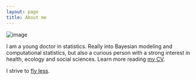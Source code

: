 ```yaml
---
layout: page
title: About me
---
```


![image](assets/mathematicien.jpg)


I am a young doctor in statistics. Really into Bayesian modeling and computational statistics, but also a curious person with a strong interest in health, ecology and social sciences. Learn more reading [my CV](https://github.com/SebastienCoube/SebastienCoube/blob/main/CV_S_COUBE_SISQUEILLE.pdf).

I strive to [fly less](https://sites.tufts.edu/flyingless/). 

